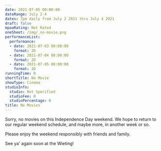 ```yaml
---
date: 2021-07-05 00:00:00
dateRange: July 2-4
dates: 7pm daily from July 2 2021 thru July 4 2021
draft: false
mpaaRating: Not Rated
oneSheet: /img/_no-movie.png
performanceList:
  performance:
  - date: 2021-07-03 00:00:00
    format: 2D
  - date: 2021-07-04 00:00:00
    format: 2D
  - date: 2021-07-05 00:00:00
    format: 2D
runningTime: 0
shortTitle: No Movie
showType: Cinema
studioInfo:
  studio: Not Specified
  studioFee: 0
  studioPercentage: 0
title: No Movies
---
```


Sorry, no movies on this Independence Day weekend.  We hope to return to our regular weekend schedule, and maybe more, in another week or so.

Please enjoy the weekend responsibly with friends and family.


See ya' again soon at the Wieting!